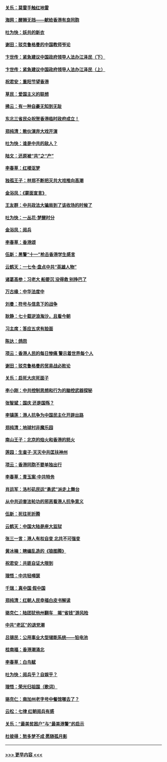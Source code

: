 #### [关乐：莫雷手触红地雷](../pages/nsc993/n11577862.md?t=10092111) 
#### [海网：醒狮无挡——献给香港有良同胞](../pages/nsc993/n11577835.md?t=10092111) 
#### [吐为快：妖共的新衣](../pages/nsc993/n11577575.md?t=10092111) 
#### [谢田：驳克鲁格曼的中国教师爷论](../pages/nsc993/n11575034.md?t=10092111) 
#### [卞世传：紧急建议中国政府领导人法办江泽民（下）](../pages/nsc993/n11573390.md?t=10092111) 
#### [卞世传：紧急建议中国政府领导人法办江泽民（上）](../pages/nsc993/n11573208.md?t=10092111) 
#### [祝君安：重阳节望香港](../pages/nsc993/n11573190.md?t=10092111) 
#### [草民：爱国主义的联想](../pages/nsc993/n11572333.md?t=10092111) 
#### [拂云：有一种自豪无知到无耻](../pages/nsc993/n11572006.md?t=10092111) 
#### [东北三省民众祝贺香港临时政府成立！](../pages/nsc993/n11571215.md?t=10092111) 
#### [郑纯清：散伙演弃大戏开演](../pages/nsc993/n11570826.md?t=10092111) 
#### [吐为快：谁是中共的敌人？](../pages/nsc993/n11570817.md?t=10092111) 
#### [陆文：还原被“共”之“产”](../pages/nsc993/n11570798.md?t=10092111) 
#### [李春草：红楼沤梦](../pages/nsc993/n11569673.md?t=10092111) 
#### [独孤王子：林郑不断把灭共大戏推向高潮](../pages/nsc993/n11569381.md?t=10092111) 
#### [金浴凤：《蒙面宣言》](../pages/nsc993/n11569368.md?t=10092111) 
#### [王友群：中共政法大骗局到了该收场的时候了](../pages/nsc993/n11568940.md?t=10092111) 
#### [吐为快：一丛花‧梦醒时分](../pages/nsc993/n11567491.md?t=10092111) 
#### [金浴凤：阅兵](../pages/nsc993/n11567454.md?t=10092111) 
#### [李春草：香港颂](../pages/nsc993/n11567444.md?t=10092111) 
#### [伍新：黑警“十一”枪击香港学生感言](../pages/nsc993/n11567426.md?t=10092111) 
#### [云鹤天：一七令‧盘点中共“英雄人物”](../pages/nsc993/n11567091.md?t=10092111) 
#### [诸葛高参：习老大 船要沉 没得救 别挣巴了](../pages/nsc993/n11566976.md?t=10092111) 
#### [万古缘：中华法度中](../pages/nsc993/n11566726.md?t=10092111) 
#### [刘曼：符号与信息下的战争](../pages/nsc993/n11564655.md?t=10092111) 
#### [耿静：七十载逆浪淘沙，且看今朝](../pages/nsc993/n11564520.md?t=10092111) 
#### [习主席：答应五求有脸面](../pages/nsc993/n11563953.md?t=10092111) 
#### [陈达：鸽怨](../pages/nsc993/n11561879.md?t=10092111) 
#### [项云：香港人民的每日惨痛  警示着世界每个人](../pages/nsc993/n11559273.md?t=10092111) 
#### [谢田：驳克鲁格曼的贸易战必败论](../pages/nsc993/n11555840.md?t=10092111) 
#### [关乐：启死大庆死面子](../pages/nsc993/n11556823.md?t=10092111) 
#### [李小刚：中共控制思想和行为的脑控武器探秘](../pages/nsc993/n11556776.md?t=10092111) 
#### [张智斌：国庆  还是国殇？](../pages/nsc993/n11556617.md?t=10092111) 
#### [李镇莲：港人抗争为中国民主化开辟出路](../pages/nsc993/n11556570.md?t=10092111) 
#### [郑纯清：地球村非魔乐园](../pages/nsc993/n11555415.md?t=10092111) 
#### [南山王子：北京的焰火和香港的怒火](../pages/nsc993/n11555318.md?t=10092111) 
#### [莲园：生查子·天灭中共匡扶神州](../pages/nsc993/n11555302.md?t=10092111) 
#### [项云：香港同胞不要单独出行](../pages/nsc993/n11555276.md?t=10092111) 
#### [李春草：青玉案‧中共特务](../pages/nsc993/n11552356.md?t=10092111) 
#### [肖运军：洛杉矶民运“勇武”派走上舞台](../pages/nsc993/n11551595.md?t=10092111) 
#### [从中共迫害法轮功的邪恶看港人抗争意义](../pages/nsc993/n11540858.md?t=10092111) 
#### [伍新：死往死折腾](../pages/nsc993/n11550174.md?t=10092111) 
#### [云鹤天：中国大陆是座大监狱](../pages/nsc993/n11550155.md?t=10092111) 
#### [张三一言：港人有权自变 北共不可强变](../pages/nsc993/n11550132.md?t=10092111) 
#### [黄冰楠：瞎编乱造的《狼图腾》](../pages/nsc993/n11550082.md?t=10092111) 
#### [祝君安：共匪自证大限到](../pages/nsc993/n11550041.md?t=10092111) 
#### [理悟：中共轻嘚瑟](../pages/nsc993/n11547978.md?t=10092111) 
#### [千瑞：真中国 假中国](../pages/nsc993/n11547865.md?t=10092111) 
#### [郑纯清：红朝人民幸福白皮书解读](../pages/nsc993/n11547499.md?t=10092111) 
#### [骆克仁：陆团犹他州翻车　揭“省钱”游风险](../pages/nsc993/n11546977.md?t=10092111) 
#### [中共“老区”的退党潮](../pages/nsc993/n11545995.md?t=10092111) 
#### [吕锡民：公用事业大型储能系统——铅电池](../pages/nsc993/n11545701.md?t=10092111) 
#### [桂南福：香港潮涌北](../pages/nsc993/n11545682.md?t=10092111) 
#### [李春草：白鸟赋](../pages/nsc993/n11545663.md?t=10092111) 
#### [吐为快：阅兵乎？自娱乎？](../pages/nsc993/n11545625.md?t=10092111) 
#### [理悟：荣光归祖国（歌词）](../pages/nsc993/n11545616.md?t=10092111) 
#### [骆克仁：南加州老字号中餐馆哪去了？](../pages/nsc993/n11545120.md?t=10092111) 
#### [云松：七律 红朝阅兵有感](../pages/nsc993/n11542394.md?t=10092111) 
#### [关乐：“最美贫困户”与“最美港警”的启示](../pages/nsc993/n11542252.md?t=10092111) 
#### [杜彼得：愁多梦不成 愿随孤月影](../pages/nsc993/n11540296.md?t=10092111) 

----
#### [ >>> 更早内容 <<< ](../indexes/nsc993-earlier.md)
